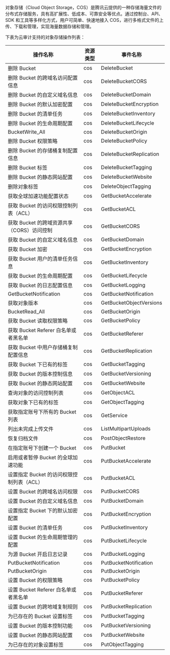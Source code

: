 对象存储（Cloud Object Storage，COS）是腾讯云提供的一种存储海量文件的分布式存储服务，具有高扩展性、低成本、可靠安全等优点。通过控制台、API、SDK 和工具等多样化方式，用户可简单、快速地接入 COS，进行多格式文件的上传、下载和管理，实现海量数据存储和管理。

下表为云审计支持的对象存储操作列表：

| 操作名称                    | 资源类型 | 事件名称                    |
|-------------------------|------|-------------------------|
| 删除 Bucket               | cos  | DeleteBucket            |
|  删除 Bucket 的跨域名访问配置信息        | cos  | DeleteBucketCORS        |
| 删除 Bucket 的自定义域名信息              | cos  | DeleteBucketDomain      |
| 删除 Bucket 的默认加密配置           | cos  | DeleteBucketEncryption  |
| 删除 Bucket 的清单任务            | cos  | DeleteBucketInventory   |
| 删除 Bucket 的生命周期配置       | cos  | DeleteBucketLifecycle   |
| BucketWrite\_All        | cos  | DeleteBucketOrigin      |
| 删除 Bucket 权限策略          | cos  | DeleteBucketPolicy      |
| 删除 Bucket 的存储桶复制配置信息 | cos  | DeleteBucketReplication |
| 删除 Bucket 标签    | cos  | DeleteBucketTagging     |
| 删除 Bucket 的静态网站配置      | cos  | DeleteBucketWebsite     |
| 删除对象标签     | cos  | DeleteObjectTagging     |
| 获取全球加速功能配置状态     | cos  | GetBucketAccelerate     |
| 获取 Bucket 的访问权限控制列表（ACL）       | cos  | GetBucketACL            |
| 获取 Bucket 的跨域资源共享（CORS）访问控制           | cos  | GetBucketCORS           |
| 获取 Bucket 的自定义域名信息               | cos  | GetBucketDomain         |
| 获取 Bucket 加密              | cos  | GetBucketEncryption     |
| 获取 Bucket 用户的清单任务信息           | cos  | GetBucketInventory      |
| 获取 Bucket 的生命周期配置      | cos  | GetBucketLifecycle      |
| 获取 Bucket 的日志配置信息        | cos  | GetBucketLogging        |
| GetBucketNotification   | cos  | GetBucketNotification   |
| 获取对象版本 | cos  | GetBucketObjectVersions |
| BucketRead\_All         | cos  | GetBucketOrigin         |
| 获取 Bucket 读取权限策略         | cos  | GetBucketPolicy         |
| 获取 Bucket Referer 白名单或者黑名单        | cos  | GetBucketReferer        |
| 获取 Bucket 中用户存储桶复制配置信息    | cos  | GetBucketReplication    |
| 获取 Bucket 下已有的标签        | cos  | GetBucketTagging        |
| 获取 Bucket 的版本控制信息     | cos  | GetBucketVersioning     |
| 获取 Bucket 的静态网站配置        | cos  | GetBucketWebsite        |
| 查询对象的访问控制列表             | cos  | GetObjectACL            |
| 获取对象下已有的标签        | cos  | GetObjectTagging        |
| 获取指定账号下所有的 Bucket 列表              | cos  | GetService              |
| 列出未完成上传文件    | cos  | ListMultipartUploads    |
| 恢复归档文件                  | cos  | PostObjectRestore       |
| 在指定账号下创建一个 Bucket             | cos  | PutBucket               |
| 启用或者暂停 Bucket 的全球加速功能     | cos  | PutBucketAccelerate     |
| 设置指定 Bucket 的访问权限控制列表（ACL）          | cos  | PutBucketACL            |
| 设置 Bucket 的跨域名访问权限           | cos  | PutBucketCORS           |
| 设置 Bucket 的自定义域名信息                | cos  | PutBucketDomain         |
| 设置指定 Bucket 下的默认加密配置             | cos  | PutBucketEncryption     |
| 设置 Bucket 的清单任务            | cos  | PutBucketInventory      |
| 设置 Bucket 的生命周期管理的配置      | cos  | PutBucketLifecycle      |
| 为源 Bucket 开启日志记录        | cos  | PutBucketLogging        |
| PutBucketNotification   | cos  | PutBucketNotification   |
| PutBucketOrigin         | cos  | PutBucketOrigin         |
| 设置 Bucket 的权限策略         | cos  | PutBucketPolicy         |
| 设置 Bucket Referer 白名单或者黑名单        | cos  | PutBucketReferer        |
| 设置 Bucket 的跨地域复制规则    | cos  | PutBucketReplication    |
| 为已存在的 Bucket 设置标签        | cos  | PutBucketTagging        |
| 设置 Bucket 的版本控制功能     | cos  | PutBucketVersioning     |
| 设置 Bucket 的静态网站配置        | cos  | PutBucketWebsite        |
| 为已存在的对象设置标签        | cos  | PutObjectTagging        |
